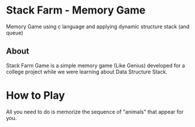 # Stack Farm - Memory Game
Memory Game using c language and applying dynamic structure stack (and queue)

## About
Stack Farm Game is a simple memory game (Like Genius) developed for a college project while we were learning about Data Structure Stack. 

 # How to Play
 All you need to do is memorize the sequence of "animals" that appear for you. 
